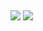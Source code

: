 ## 
<picture>
<source 
  srcset="https://github-readme-stats.vercel.app/api?username=Keawepoo&show_icons=true&theme=dark&hide_border=true"
  media="(prefers-color-scheme: dark )"
/>
<source
  srcset="https://github-readme-stats.vercel.app/api?username=Keawepoo&show_icons=true&hide_border=true"
  media="(prefers-color-scheme: light), (prefers-color-scheme: no-preference)"
/>
<img src="https://github-readme-stats.vercel.app/api?username=Keawepoo&show_icons=true&hide_border=true" />
</picture>




<picture>
<source 
  srcset="https://github-readme-stats.vercel.app/api/top-langs?username=Keawepoo&repo=github-readme-statsshow_icons=true&theme=dark&hide_border=true&count_private=true&card_width=465"
  media="(prefers-color-scheme: dark)"
/>
<source
  srcset="https://github-readme-stats.vercel.app/api/top-langs?username=Keawepoo&repo=github-readme-statsshow_icons=true&hide_border=true&count_private=true&card_width=465"
  media="(prefers-color-scheme: light), (prefers-color-scheme: no-preference)"
/>
<img src="https://github-readme-stats.vercel.app/api/top-langs?username=Keawepoo&repo=github-readme-statsshow_icons=true&hide_border=true&count_private=true&card_width=465" />
</picture>
